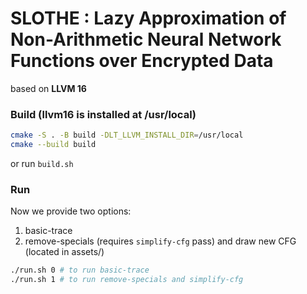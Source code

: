 SLOTHE : Lazy Approximation of Non-Arithmetic Neural Network Functions over Encrypted Data
=========

based on **LLVM 16**

### Build (llvm16 is installed at /usr/local)
```bash
cmake -S . -B build -DLT_LLVM_INSTALL_DIR=/usr/local
cmake --build build
```
or run `build.sh`

### Run
Now we provide two options:
1. basic-trace
2. remove-specials (requires `simplify-cfg` pass) and draw new CFG (located in assets/)

```bash
./run.sh 0 # to run basic-trace
./run.sh 1 # to run remove-specials and simplify-cfg
```
